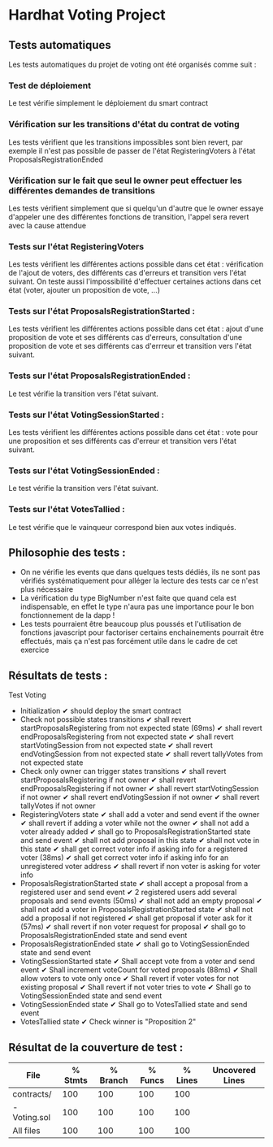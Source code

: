 # Hardhat Voting Project

## Tests automatiques

Les tests automatiques du projet de voting ont été organisés comme suit :
### Test de déploiement
Le test vérifie simplement le déploiement du smart contract
### Vérification sur les transitions d'état du contrat de voting
Les tests vérifient que les transitions impossibles sont bien revert, par exemple il n'est pas possible de passer de l'état RegisteringVoters à l'état ProposalsRegistrationEnded
### Vérification sur le fait que seul le owner peut effectuer les différentes demandes de transitions
Les tests vérifient simplement que si quelqu'un d'autre que le owner essaye d'appeler une des différentes fonctions de transition, l'appel sera revert avec la cause attendue

### Tests sur l'état RegisteringVoters
Les tests vérifient les différentes actions possible dans cet état : vérification de l'ajout de voters, des différents cas d'erreurs et transition vers l'état suivant.
On teste aussi l'impossibilité d'effectuer certaines actions dans cet état (voter, ajouter un proposition de vote, ...) 

### Tests sur l'état  ProposalsRegistrationStarted :
Les tests vérifient les différentes actions possible dans cet état : ajout d'une proposition de vote et ses différents cas d'erreurs, consultation d'une proposition de vote et ses différents cas d'errreur et transition vers l'état suivant.

### Tests sur l'état  ProposalsRegistrationEnded :
Le test vérifie la transition vers l'état suivant.

### Tests sur l'état  VotingSessionStarted :
Les tests vérifient les différentes actions possible dans cet état : vote pour une proposition et ses différents cas d'erreur et transition vers l'état suivant.

### Tests sur l'état  VotingSessionEnded :
Le test vérifie la transition vers l'état suivant.

### Tests sur l'état  VotesTallied :
Le test vérifie que le vainqueur correspond bien aux votes indiqués.

## Philosophie des tests :
- On ne vérifie les events que dans quelques tests dédiés, ils ne sont pas vérifiés systématiquement pour alléger la lecture des tests car ce n'est plus nécessaire
- La vérification du type BigNumber n'est faite que quand cela est indispensable, en effet le type n'aura pas une importance pour le bon fonctionnement de la dapp !
- Les tests pourraient être beaucoup plus poussés et l'utilisation de fonctions javascript pour factoriser certains enchainements pourrait être effectués, mais ça n'est pas forcément utile dans le cadre de cet exercice

## Résultats de tests :
  Test Voting
+ Initialization
      ✔ should deploy the smart contract
+ Check not possible states transitions
      ✔ shall revert startProposalsRegistering from not expected state (69ms)
      ✔ shall revert endProposalsRegistering from not expected state
      ✔ shall revert startVotingSession from not expected state
      ✔ shall revert endVotingSession from not expected state
      ✔ shall revert tallyVotes from not expected state
+ Check only owner can trigger states transitions
      ✔ shall revert startProposalsRegistering if not owner
      ✔ shall revert endProposalsRegistering if not owner
      ✔ shall revert startVotingSession if not owner
      ✔ shall revert endVotingSession if not owner
      ✔ shall revert tallyVotes if not owner
+ RegisteringVoters state
      ✔ shall add a voter and send event if the owner
      ✔ shall revert if adding a voter while not the owner
      ✔ shall not add a voter already added
      ✔ shall go to ProposalsRegistrationStarted state and send event
      ✔ shall not add proposal in this state
      ✔ shall not vote in this state
      ✔ shall get correct voter info if asking info for a registered voter (38ms)
      ✔ shall get correct voter info if asking info for an unregistered voter address
      ✔ shall revert if non voter is asking for voter info
+ ProposalsRegistrationStarted state
      ✔ shall accept a proposal from a registered user and send event
      ✔ 2 registered users add several proposals and send events (50ms)
      ✔ shall not add an empty proposal
      ✔ shall not add a voter in ProposalsRegistrationStarted state
      ✔ shall not add a proposal if not registered
      ✔ shall get proposal if voter ask for it (57ms)
      ✔ shall revert if non voter request for proposal
      ✔ shall go to ProposalsRegistrationEnded state and send event
+ ProposalsRegistrationEnded state
      ✔ shall go to VotingSessionEnded state and send event
+ VotingSessionStarted state
      ✔ Shall accept vote from a voter and send event
      ✔ Shall increment voteCount for voted proposals (88ms)
      ✔ Shall allow voters to vote only once
      ✔ Shall revert if voter votes for not existing proposal
      ✔ Shall revert if not voter tries to vote
      ✔ Shall go to VotingSessionEnded state and send event
+ VotingSessionEnded state
      ✔ Shall go to VotesTallied state and send event
+ VotesTallied state
      ✔ Check winner is "Proposition 2"

## Résultat de la couverture de test :
File         |  % Stmts | % Branch |  % Funcs |  % Lines |Uncovered Lines |
-------------|----------|----------|----------|----------|----------------|
 contracts/  |      100 |      100 |      100 |      100 |                |
-  Voting.sol |      100 |      100 |      100 |      100 |                |
All files    |      100 |      100 |      100 |      100 |                |
